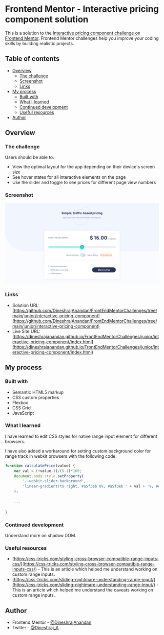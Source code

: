 # Frontend Mentor - Interactive pricing component solution

This is a solution to the [Interactive pricing component challenge on Frontend Mentor](https://www.frontendmentor.io/challenges/interactive-pricing-component-t0m8PIyY8). Frontend Mentor challenges help you improve your coding skills by building realistic projects. 

## Table of contents

- [Overview](#overview)
  - [The challenge](#the-challenge)
  - [Screenshot](#screenshot)
  - [Links](#links)
- [My process](#my-process)
  - [Built with](#built-with)
  - [What I learned](#what-i-learned)
  - [Continued development](#continued-development)
  - [Useful resources](#useful-resources)
- [Author](#author)

## Overview

### The challenge

Users should be able to:

- View the optimal layout for the app depending on their device's screen size
- See hover states for all interactive elements on the page
- Use the slider and toggle to see prices for different page view numbers

### Screenshot

![](./screenshot.png)

### Links

- Solution URL: [https://github.com/DineshrajAnandan/FrontEndMentorChallenges/tree/main/junior/interactive-pricing-component](https://github.com/DineshrajAnandan/FrontEndMentorChallenges/tree/main/junior/interactive-pricing-component)
- Live Site URL: [https://dineshrajanandan.github.io/FrontEndMentorChallenges/junior/interactive-pricing-component/index.html](https://dineshrajanandan.github.io/FrontEndMentorChallenges/junior/interactive-pricing-component/index.html)

## My process

### Built with

- Semantic HTML5 markup
- CSS custom properties
- Flexbox
- CSS Grid
- JavaScript

### What I learned

I have learned to edit CSS styles for native range input element for different browsers.

I have also added a workaround for setting custom background color for range track in webkit browsers with the following code.

```js
function calculatePrice(value) {
    var val = (+value-1)/(5-1)*100;
    document.body.style.setProperty(
        '--webkit-slider-background', 
        'linear-gradient(to right, #a5f3eb 0%, #a5f3eb ' + val + '%, #eaeefb ' + val + '%, #eaeefb 100%)'
    );

    ...

}
```

### Continued development

Understand more on shadow DOM.

### Useful resources

- [https://css-tricks.com/styling-cross-browser-compatible-range-inputs-css/](https://css-tricks.com/styling-cross-browser-compatible-range-inputs-css/) - This is an article which helped me understand working on custom range inputs.
- [https://css-tricks.com/sliding-nightmare-understanding-range-input/](https://css-tricks.com/sliding-nightmare-understanding-range-input/) - This is an article which helped me understand the caveats working on custom range inputs.

## Author

- Frontend Mentor - [@DineshrajAnandan](https://www.frontendmentor.io/profile/DineshrajAnandan)
- Twitter - [@Dineshraj_A](https://www.twitter.com/Dineshraj_A)
